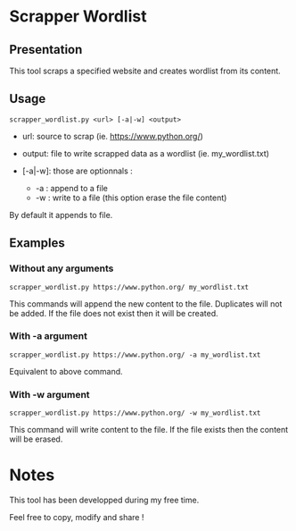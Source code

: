 # Scrapper Wordlist

## Presentation

This tool scraps a specified website and creates wordlist from its content.

## Usage

    scrapper_wordlist.py <url> [-a|-w] <output>

* url: source to scrap (ie. https://www.python.org/)
* output: file to write scrapped data as a wordlist (ie. my_wordlist.txt)

* [-a|-w]: those are optionnals :
  * -a : append to a file
  * -w : write to a file (this option erase the file content)

By default it appends to file.

## Examples

### Without any arguments

    scrapper_wordlist.py https://www.python.org/ my_wordlist.txt

This commands will append the new content to the file. Duplicates will not be added. If the file does not exist then it will be created.

### With -a argument

    scrapper_wordlist.py https://www.python.org/ -a my_wordlist.txt

Equivalent to above command.

### With -w argument

    scrapper_wordlist.py https://www.python.org/ -w my_wordlist.txt

This command will write content to the file. If the file exists then the content will be erased.

# Notes

This tool has been developped during my free time.

Feel free to copy, modify and share !
